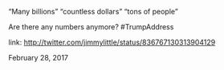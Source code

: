 “Many billions” “countless dollars” “tons of people”

Are there any numbers anymore?
#TrumpAddress 

link: http://twitter.com/jimmylittle/status/836767130313904129 

February 28, 2017